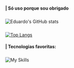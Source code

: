 #### | Só uso porque sou obrigado

<div style="margin-top: 5%;">

![Eduardo's GitHub stats](https://github-readme-stats.vercel.app/api?username=EduardoVitorDias097&show_icons=true&theme=dracula)
</div>

<div style="margin-top: 5%;">

[![Top Langs](https://github-readme-stats.vercel.app/api/top-langs/?username=EduardoVitorDias097&layout=compact&theme=dracula)](https://github.com/gabriel04alves/github-readme-stats)
</div>

#### | Tecnologias favoritas: 
<div style="margin-top: 5%;"> 

![My Skills](https://skills.thijs.gg/icons?i=html,css,js,vue,figma)

</div>

</div>
